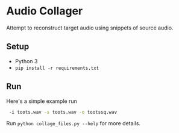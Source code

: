 # Audio Collager

Attempt to reconstruct target audio using snippets of source audio.

## Setup
* Python 3
* `pip install -r requirements.txt`

## Run
Here's a simple example run
```bash
 -i toots.wav -s toots.wav -o tootssq.wav
```
Run `python collage_files.py --help` for more details.
